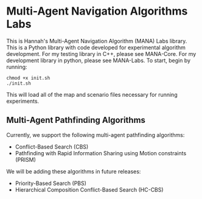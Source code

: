 # Multi-Agent Navigation Algorithms Labs

This is Hannah's Multi-Agent Navigation Algorithm (MANA) Labs library. This is a Python library with code developed for experimental algorithm development. For my testing library in C++, please see MANA-Core. For my development library in python, please see MANA-Labs. To start,
begin by running:
```
chmod +x init.sh
./init.sh
```
This will load all of the map and scenario files necessary for running
experiments.

## Multi-Agent Pathfinding Algorithms
Currently, we support the following multi-agent pathfinding algorithms:
- Conflict-Based Search (CBS)
- Pathfinding with Rapid Information Sharing using Motion constraints (PRISM)

We will be adding these algorithms in future releases:
- Priority-Based Search (PBS)
- Hierarchical Composition Conflict-Based Search (HC-CBS)

